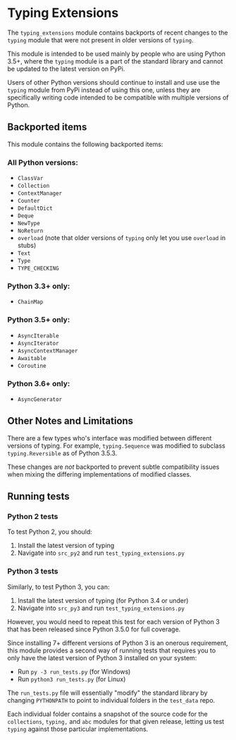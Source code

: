 # Typing Extensions

The `typing_extensions` module contains backports of recent changes
to the `typing` module that were not present in older versions of
`typing`.

This module is intended to be used mainly by people who are using
Python 3.5+, where the `typing` module is a part of the standard
library and cannot be updated to the latest version on PyPi.

Users of other Python versions should continue to install and use
use the `typing` module from PyPi instead of using this one, unless
they are specifically writing code intended to be compatible with
multiple versions of Python.

## Backported items

This module contains the following backported items:

### All Python versions:

- `ClassVar`
- `Collection`
- `ContextManager`
- `Counter`
- `DefaultDict`
- `Deque`
- `NewType`
- `NoReturn`
- `overload` (note that older versions of `typing` only let you use `overload` in stubs)
- `Text`
- `Type`
- `TYPE_CHECKING`

### Python 3.3+ only:

- `ChainMap`

### Python 3.5+ only:

- `AsyncIterable`
- `AsyncIterator`
- `AsyncContextManager`
- `Awaitable`
- `Coroutine`

### Python 3.6+ only:

- `AsyncGenerator`

## Other Notes and Limitations

There are a few types who's interface was modified between different
versions of typing. For example, `typing.Sequence` was modified to
subclass `typing.Reversible` as of Python 3.5.3.

These changes are _not_ backported to prevent subtle compatibility
issues when mixing the differing implementations of modified classes.

## Running tests

### Python 2 tests

To test Python 2, you should:

1. Install the latest version of typing
2. Navigate into `src_py2` and run `test_typing_extensions.py`

### Python 3 tests

Similarly, to test Python 3, you can:

1. Install the latest version of typing (for Python 3.4 or under)
2. Navigate into `src_py3` and run `test_typing_extensions.py`

However, you would need to repeat this test for each version of Python 3
that has been released since Python 3.5.0 for full coverage.

Since installing 7+ different versions of Python 3 is an onerous requirement,
this module provides a second way of running tests that requires you to only
have the latest version of Python 3 installed on your system:

- Run `py -3 run_tests.py` (for Windows)
- Run `python3 run_tests.py` (for Linux)

The `run_tests.py` file will essentially "modify" the standard library by
changing `PYTHONPATH` to point to individual folders in the `test_data` repo.

Each individual folder contains a snapshot of the source code for the 
`collections`, `typing,` and `abc` modules for that given release, letting us
test `typing` against those particular implementations.
